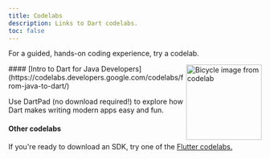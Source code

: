 ```yaml
---
title: Codelabs
description: Links to Dart codelabs.
toc: false
---
```


For a guided, hands-on coding experience, try a codelab.

<img src="/codelabs/images/from-java-to-dart.png" width="150px" alt="Bicycle image from codelab" align="right">
#### [Intro to Dart for Java Developers](https://codelabs.developers.google.com/codelabs/from-java-to-dart/)

Use DartPad (no download required!) to explore how
Dart makes writing modern apps easy and fun.

#### Other codelabs

If you're ready to download an SDK, try one of the
[Flutter codelabs.]({{site.flutter}}/codelabs)

